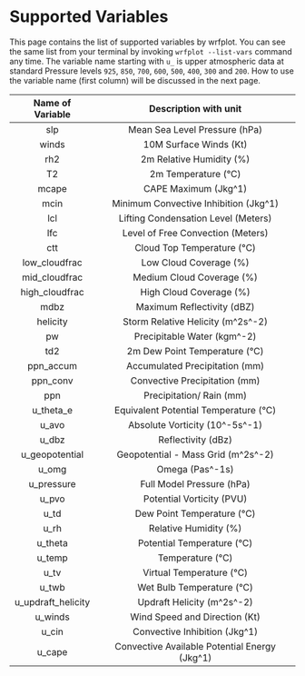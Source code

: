 # Supported Variables

This page contains the list of supported variables by wrfplot. You can see the same list from your terminal by invoking `wrfplot --list-vars` command any time. The variable name starting with `u_` is upper atmospheric data at standard Pressure levels `925`, `850`, `700`, `600`, `500`, `400`, `300` and `200`. How to use the variable name (first column) will be discussed in the next page.

|  Name of Variable  |             Description with unit              |
|:------------------:|:----------------------------------------------:|    
|        slp         |         Mean Sea Level Pressure (hPa)          |
|       winds        |             10M Surface Winds (Kt)             |
|        rh2         |            2m Relative Humidity (%)            |
|         T2         |              2m Temperature (°C)               |
|       mcape        |              CAPE Maximum (Jkg^1)              |
|        mcin        |     Minimum Convective Inhibition (Jkg^1)      |
|        lcl         |      Lifting Condensation Level (Meters)       |
|        lfc         |       Level of Free Convection (Meters)        |
|        ctt         |           Cloud Top Temperature (°C)           |
|   low_cloudfrac    |             Low Cloud Coverage (%)             |
|   mid_cloudfrac    |           Medium Cloud Coverage (%)            |
|   high_cloudfrac   |            High Cloud Coverage (%)             |
|        mdbz        |           Maximum Reflectivity (dBZ)           |
|      helicity      |       Storm Relative Helicity (m^2s^-2)        |
|         pw         |          Precipitable Water (kgm^-2)           |
|        td2         |         2m Dew Point Temperature (°C)          |
|     ppn_accum      |         Accumulated Precipitation (mm)         |
|      ppn_conv      |         Convective Precipitation (mm)          |
|        ppn         |            Precipitation/ Rain (mm)            |
|     u_theta_e      |     Equivalent Potential Temperature (°C)      |
|       u_avo        |         Absolute Vorticity (10^-5s^-1)         |
|       u_dbz        |               Reflectivity (dBz)               |
|   u_geopotential   |       Geopotential - Mass Grid (m^2s^-2)       |
|       u_omg        |                Omega (Pas^-1s)                 |
|     u_pressure     |           Full Model Pressure (hPa)            |
|       u_pvo        |           Potential Vorticity (PVU)            |
|        u_td        |           Dew Point Temperature (°C)           |
|        u_rh        |             Relative Humidity (%)              |
|      u_theta       |           Potential Temperature (°C)           |
|       u_temp       |                Temperature (°C)                |
|        u_tv        |            Virtual Temperature (°C)            |
|       u_twb        |           Wet Bulb Temperature (°C)            |
| u_updraft_helicity |           Updraft Helicity (m^2s^-2)           |
|      u_winds       |         Wind Speed and Direction (Kt)          |
|       u_cin        |         Convective Inhibition (Jkg^1)          |
|       u_cape       | Convective Available Potential Energy (Jkg^1)  |

